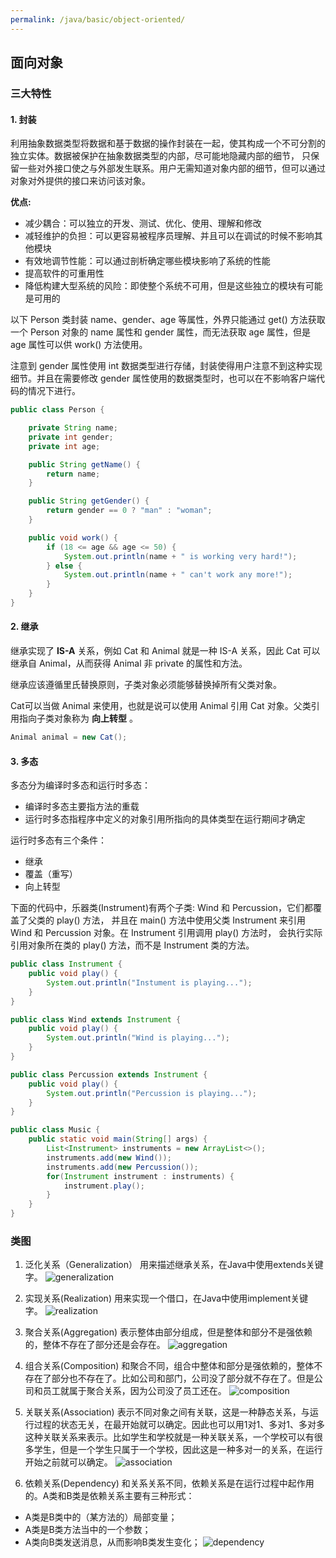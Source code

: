 ```yaml
---
permalink: /java/basic/object-oriented/
---
```


## 面向对象

### 三大特性

#### 1. 封装

利用抽象数据类型将数据和基于数据的操作封装在一起，使其构成一个不可分割的独立实体。数据被保护在抽象数据类型的内部，尽可能地隐藏内部的细节，
只保留一些对外接口使之与外部发生联系。用户无需知道对象内部的细节，但可以通过对象对外提供的接口来访问该对象。

**优点:**

* 减少耦合：可以独立的开发、测试、优化、使用、理解和修改
* 减轻维护的负担：可以更容易被程序员理解、并且可以在调试的时候不影响其他模块
* 有效地调节性能：可以通过剖析确定哪些模块影响了系统的性能
* 提高软件的可重用性
* 降低构建大型系统的风险：即使整个系统不可用，但是这些独立的模块有可能是可用的

以下 Person 类封装 name、gender、age 等属性，外界只能通过 get() 方法获取一个 Person 对象的 name 属性和 gender 属性，而无法获取 age 属性，但是 age 属性可以供 work() 方法使用。

注意到 gender 属性使用 int 数据类型进行存储，封装使得用户注意不到这种实现细节。并且在需要修改 gender 属性使用的数据类型时，也可以在不影响客户端代码的情况下进行。

```java
public class Person {

    private String name;
    private int gender;
    private int age;

    public String getName() {
        return name;
    }

    public String getGender() {
        return gender == 0 ? "man" : "woman";
    }

    public void work() {
        if (18 <= age && age <= 50) {
            System.out.println(name + " is working very hard!");
        } else {
            System.out.println(name + " can't work any more!");
        }
    }
}
```


#### 2. 继承

继承实现了  **IS-A**  关系，例如 Cat 和 Animal 就是一种 IS-A 关系，因此 Cat 可以继承自 Animal，从而获得 Animal 非 private 的属性和方法。

继承应该遵循里氏替换原则，子类对象必须能够替换掉所有父类对象。

Cat可以当做 Animal 来使用，也就是说可以使用 Animal 引用 Cat 对象。父类引用指向子类对象称为 **向上转型** 。

```java
Animal animal = new Cat();
```


#### 3. 多态

多态分为编译时多态和运行时多态：

* 编译时多态主要指方法的重载
* 运行时多态指程序中定义的对象引用所指向的具体类型在运行期间才确定

运行时多态有三个条件：

* 继承
* 覆盖（重写）
* 向上转型

下面的代码中，乐器类(Instrument)有两个子类: Wind 和 Percussion，它们都覆盖了父类的 play() 方法，
并且在 main() 方法中使用父类 Instrument 来引用 Wind 和 Percussion 对象。在 Instrument 引用调用 play() 方法时，
会执行实际引用对象所在类的 play() 方法，而不是 Instrument 类的方法。

```java
public class Instrument {
    public void play() {
        System.out.println("Instument is playing...");
    }
}

public class Wind extends Instrument {
    public void play() {
        System.out.println("Wind is playing...");
    }
}

public class Percussion extends Instrument {
    public void play() {
        System.out.println("Percussion is playing...");
    }
}

public class Music {
    public static void main(String[] args) {
        List<Instrument> instruments = new ArrayList<>();
        instruments.add(new Wind());
        instruments.add(new Percussion());
        for(Instrument instrument : instruments) {
            instrument.play();
        }
    }
}

```

### 类图

1. 泛化关系（Generalization）
用来描述继承关系，在Java中使用extends关键字。
![generalization](/assets/images/java/basic/object-oriented/generalization.png)

2. 实现关系(Realization)
用来实现一个借口，在Java中使用implement关键字。
![realization](/assets/images/java/basic/object-oriented/realization.png)

3. 聚合关系(Aggregation)
表示整体由部分组成，但是整体和部分不是强依赖的，整体不存在了部分还是会存在。
![aggregation](/assets/images/java/basic/object-oriented/aggregation.png)

4. 组合关系(Composition)
和聚合不同，组合中整体和部分是强依赖的，整体不存在了部分也不存在了。比如公司和部门，公司没了部分就不存在了。但是公司和员工就属于聚合关系，因为公司没了员工还在。
![composition](/assets/images/java/basic/object-oriented/composition.png)

5. 关联关系(Association)
表示不同对象之间有关联，这是一种静态关系，与运行过程的状态无关，在最开始就可以确定。因此也可以用1对1、多对1、多对多这种关联关系来表示。比如学生和学校就是一种关联关系，一个学校可以有很多学生，但是一个学生只属于一个学校，因此这是一种多对一的关系，在运行开始之前就可以确定。
![association](/assets/images/java/basic/object-oriented/association.png)

6. 依赖关系(Dependency)
和关系关系不同，依赖关系是在运行过程中起作用的。A类和B类是依赖关系主要有三种形式：

* A类是B类中的（某方法的）局部变量；
* A类是B类方法当中的一个参数；
* A类向B类发送消息，从而影响B类发生变化；
![dependency](/assets/images/java/basic/object-oriented/dependency.png)